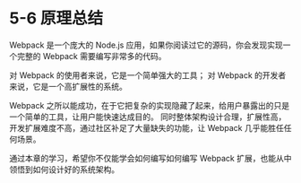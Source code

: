 # 5-6 原理总结
Webpack 是一个庞大的 Node.js 应用，如果你阅读过它的源码，你会发现实现一个完整的 Webpack 需要编写非常多的代码。

对 Webpack 的使用者来说，它是一个简单强大的工具；
对 Webpack 的开发者来说，它是一个高扩展性的系统。

Webpack 之所以能成功，在于它把复杂的实现隐藏了起来，给用户暴露出的只是一个简单的工具，让用户能快速达成目的。
同时整体架构设计合理，扩展性高，开发扩展难度不高，通过社区补足了大量缺失的功能，让 Webpack 几乎能胜任任何场景。

通过本章的学习，希望你不仅能学会如何编写如何编写 Webpack 扩展，也能从中领悟到如何设计好的系统架构。
